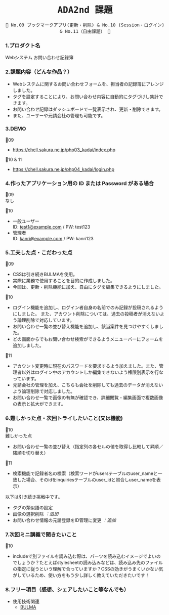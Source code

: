<div align="center">
<samp>

# ADA2nd 課題

💜 No.09 ブックマークアプリ(更新・削除) & No.10 (Session・ログイン) & No.11（自由課題） 💜

</samp>
</div>

### 1.プロダクト名

Webシステム お問い合わせ記録簿

### 2.課題内容（どんな作品？）

- Webシステムに関するお問い合わせフォームを、担当者の記録簿にアレンジしました。
- タグを設定することにより、お問い合わせ内容に自動的にタグづけし集計できます。
- お問い合わせ記録はダッシュボードで一覧表示され、更新・削除できます。
- また、ユーザーや元請会社の管理も可能です。

### 3.DEMO

📝09
- https://chell.sakura.ne.jp/php03_kadai/index.php

📝10 & 11
- https://chell.sakura.ne.jp/php04_kadai/login.php

### 4.作ったアプリケーション用の ID または Password がある場合

📝09<br>
なし

📝10
- 一般ユーザー<br>
ID: test1@example.com / PW: test123
- 管理者<br>
ID: kanri@example.com / PW: kanri123

### 5.工夫した点・こだわった点

📝09
- CSSは引き続きBULMAを使用。
- 実際に業務で使用することを目的に作成しました。
- 今回は、更新・削除機能に加え、自由にタグを編集できるようにしました。

📝10
- ログイン機能を追加し、ログイン者自身の名前でのみ記録が投稿されるようにしました。
また、アカウント削除については、過去の投稿者が消えないよう論理削除で対応しています。
- お問い合わせ一覧の並び替え機能を追加し、該当案件を見つけやすくしました。
- どの画面からでもお問い合わせ検索ができるようメニューバーにフォームを追加しました。

📝11<br>
- アカウント変更時に現在のパスワードを要求するよう加えました。また、管理者以外はログイン中のアカウントしか編集できないよう権限別表示を行なっています。
- 元請会社の管理を加え、こちらも会社を削除しても過去のデータが消えないよう論理削除で対応しました。
- お問い合わせ一覧で画像の有無が確認でき、詳細閲覧・編集画面で複数画像の表示と拡大ができます。

### 6.難しかった点・次回トライしたいこと(又は機能)

📝10<br>
難しかった点
- お問い合わせ一覧の並び替え（指定列の各セルの値を取得し比較して昇順／降順を切り替え）

📝11<br>
- 検索機能で記録者名の検索（検索ワードがusersテーブルのuser_nameと一致した場合、そのidをinquiriesテーブルのuser_idと照合しuser_nameを表示）

以下は引き続き挑戦中です。
- タグの類似語の設定
- 画像の選択削除 *：追加*
- お問い合わせ情報の元請登録をID管理に変更 *：追加*

### 7.次回ミニ講義で聞きたいこと

📝10
- includeで別ファイルを読み込む際は、パーツを読み込むイメージでよいのでしょうか？たとえばstylesheetの読み込みなどは、読み込み先のファイルの指定に従うという理解で合っていますか？CSSの効きがうまくいかない気がしているため、使い方をもう少し詳しく教えていただきたいです！

### 8.フリー項目（感想、シェアしたいこと等なんでも）

- 使用技術関連
  - [BULMA](https://bulma.io/)